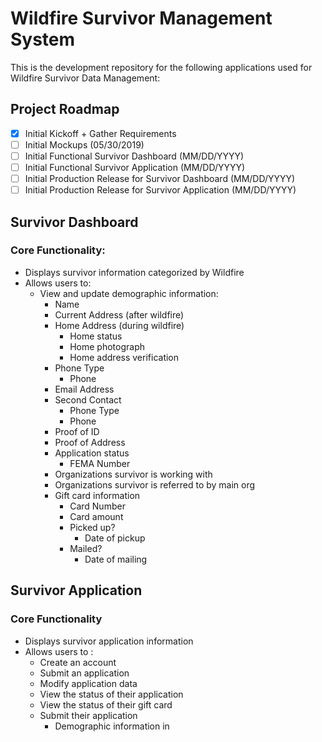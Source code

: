 # Wildfire Survivor Management System

This is the development repository for the following applications used for Wildfire Survivor Data Management:

## Project Roadmap

- [x] Initial Kickoff + Gather Requirements
- [ ] Initial Mockups (05/30/2019)
- [ ] Initial Functional Survivor Dashboard (MM/DD/YYYY)
- [ ] Initial Functional Survivor Application (MM/DD/YYYY)
- [ ] Initial Production Release for Survivor Dashboard (MM/DD/YYYY)
- [ ] Initial Production Release for Survivor Application (MM/DD/YYYY)

## Survivor Dashboard

### Core Functionality:

- Displays survivor information categorized by Wildfire
- Allows users to:
  - View and update demographic information:
    - Name
    - Current Address (after wildfire)
    - Home Address (during wildfire)
      - Home status
      - Home photograph
      - Home address verification
    - Phone Type
      - Phone
    - Email Address
    - Second Contact
      - Phone Type
      - Phone
    - Proof of ID
    - Proof of Address
    - Application status
      - FEMA Number
    - Organizations survivor is working with
    - Organizations survivor is referred to by main org
    - Gift card information
      - Card Number
      - Card amount
      - Picked up?
        - Date of pickup
      - Mailed?
        - Date of mailing

## Survivor Application

### Core Functionality

- Displays survivor application information
- Allows users to :
  - Create an account
  - Submit an application
  - Modify application data
  - View the status of their application
  - View the status of their gift card
  - Submit their application
    - Demographic information in
